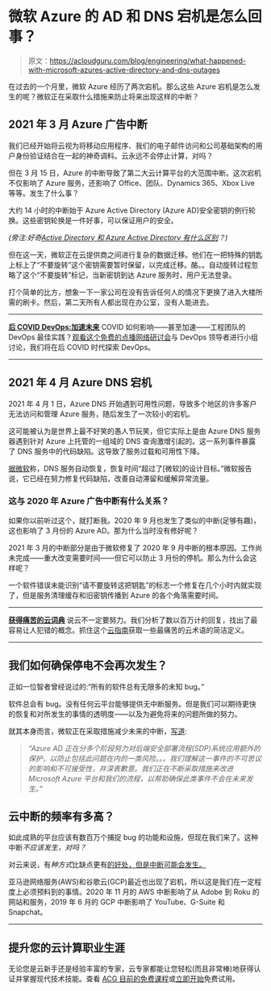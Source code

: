 # 微软 Azure 的 AD 和 DNS 宕机是怎么回事？

> 原文：<https://acloudguru.com/blog/engineering/what-happened-with-microsoft-azures-active-directory-and-dns-outages>

在过去的一个月里，微软 Azure 经历了两次宕机。那么这些 Azure 宕机是怎么发生的呢？微软正在采取什么措施来防止将来出现这样的中断？

## 2021 年 3 月 Azure 广告中断

我们已经开始将云视为将移动应用程序、我们的电子邮件访问和公司基础架构的用户身份验证结合在一起的神奇调料。云永远不会停止计算，对吗？

但在 3 月 15 日，Azure 的中断导致了第二大云计算平台的大范围中断。这次宕机不仅影响了 Azure 服务，还影响了 Office、团队、Dynamics 365、Xbox Live 等等。发生了什么事？

大约 14 小时的中断始于 Azure Active Directory (Azure AD)安全密钥的例行轮换。这些密钥轮换是一件好事，可以保证用户的安全。

*(旁注:好奇[Active Directory 和 Azure Active Directory 有什么区别](https://acloudguru.com/blog/engineering/active-directory-vs-azure-active-directory-whats-the-difference)？)*

但在这一天，微软正在云提供商之间进行复杂的数据迁移。他们在一把特殊的钥匙上标上了“不要旋转”这个密钥需要暂时保留，以完成迁移。酪。。自动旋转过程忽略了这个“不要旋转”标记，当新密钥到达 Azure 服务时，用户无法登录。

打个简单的比方，想象一下一家公司在没有告诉任何人的情况下更换了进入大楼所需的刷卡。然后，第二天所有人都出现在办公室，没有人能进去。

* * *

[**后 COVID DevOps:加速未来**](https://get.acloudguru.com/post-covid-devops-accelerating-future-webinar) COVID 如何影响——甚至加速——工程团队的 DevOps 最佳实践？[观看这个免费的点播网络研讨会](https://get.acloudguru.com/post-covid-devops-accelerating-future-webinarhttps://get.acloudguru.com/post-covid-devops-accelerating-future-webinar)与 DevOps 领导者进行小组讨论，我们将在后 COVID 时代探索 DevOps。

* * *

## 2021 年 4 月 Azure DNS 宕机

2021 年 4 月 1 日，Azure DNS 开始遇到可用性问题，导致多个地区的许多客户无法访问和管理 Azure 服务，随后发生了一次较小的宕机。

这可能被认为是世界上最不好笑的愚人节玩笑，但它实际上是由 Azure DNS 服务器遇到针对 Azure 上托管的一组域的 DNS 查询激增引起的。这一系列事件暴露了 DNS 服务中的代码缺陷。这导致了服务过载和可用性下降。

[据微软](https://status.azure.com/en-gb/status/history/)称，DNS 服务自动恢复，恢复时间“超过了[微软]的设计目标。”微软报告说，它已经在努力修复代码缺陷，改善自动滞留和缓解异常流量。

### 这与 2020 年 Azure 广告中断有什么关系？

如果你以前听过这个，就打断我。2020 年 9 月也发生了类似的中断(足够有趣)，这也影响了 3 月份的 Azure AD。那为什么当时没有修好呢？

2021 年 3 月的中断部分是由于微软修复了 2020 年 9 月中断的根本原因。工作尚未完成——重大改变需要时间——但它可以防止 3 月份的停机。那么为什么会这样呢？

一个软件错误未能识别“请不要旋转这把钥匙”的标志一个修复在几个小时内就实现了，但是服务清理缓存和旧密钥传播到 Azure 的各个角落需要时间。

* * *

[**获得痛苦的云词典**](https://get.acloudguru.com/cloud-dictionary-of-pain)
说云不一定要努力。我们分析了数以百万计的回复，找出了最容易让人犯错的概念。抓住这个[云指南](https://get.acloudguru.com/cloud-dictionary-of-pain)获取一些最痛苦的云术语的简洁定义。

* * *

## 我们如何确保停电不会再次发生？

正如一位智者曾经说过的:“所有的软件总有无限多的未知 bug。”

软件总会有 bug。没有任何云平台能够提供无中断服务。但是我们可以期待更快的恢复和对所发生的事情的透明度——以及为避免将来的问题所做的努力。

就其本身而言，微软正在采取措施减少未来的中断，[写道](https://status.azure.com/en-gb/status/history/):

> *“Azure AD 正在分多个阶段努力对后端安全部署流程(SDP)系统应用额外的保护，以防止包括此问题在内的一类风险。。。我们理解这一事件的不可思议的影响和不可接受性，并深表歉意。我们正在不断采取措施来改进 Microsoft Azure 平台和我们的流程，以帮助确保此类事件不会在未来发生。”*

## 云中断的频率有多高？

如此成熟的平台应该有数百万个捕捉 bug 的功能和设施，但现在我们来了。这种中断*不应该发生，对吗？*

对云来说，有*种方式*比缺点更有[的好处，但是中断可能会发生。](https://acloudguru.com/blog/business/what-is-cloud-migration#cloudbenefits)

亚马逊网络服务(AWS)和谷歌云(GCP)最近也出现了宕机，所以这是我们在一定程度上必须预料到的事情。2020 年 11 月的 AWS 中断影响了从 Adobe 到 Roku 的网站和服务，2019 年 6 月的 GCP 中断影响了 YouTube、G-Suite 和 Snapchat。

* * *

## 提升您的云计算职业生涯

无论您是云新手还是经验丰富的专家，云专家都能让您轻松(而且非常棒)地获得认证并掌握现代技术技能。查看 [ACG 目前的免费课程](https://acloudguru.com/blog/news/whats-free-at-acg-april-2021)或[立即开始](https://acloudguru.com/pricing)免费试用。